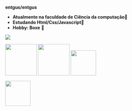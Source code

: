 
**entgus/entgus** 


- **Atualmente na faculdade de Ciência da computação**🏫
- **Estudando Html/Css/Javascript**📔
- **Hobby: Boxe** 🥊






<picture>
  <source
    srcset="https://github-readme-stats.vercel.app/api?username=entgus&show_icons=true&theme=shadow_red&hide=prs,"
    media="(prefers-color-scheme:dark )"
  />
  <source
    srcset="https://github-readme-stats.vercel.app/api?username=entgus&show_icons=true"
    media="(prefers-color-scheme: dark), (prefers-color-scheme: no-preference)"
  />
  <img src="https://github-readme-stats.vercel.app/api?username=entgus&show_icons=true" />
</picture>

<img height=100px src="https://cdn.jsdelivr.net/gh/devicons/devicon@latest/icons/html5/html5-original-wordmark.svg"/>  <img height=100px src="https://cdn.jsdelivr.net/gh/devicons/devicon@latest/icons/css3/css3-original-wordmark.svg" /> 
            <img height=80px src="https://cdn.jsdelivr.net/gh/devicons/devicon@latest/icons/javascript/javascript-original.svg">      

<img height=80px src="https://github.com/user-attachments/assets/12f42af9-4e8d-4f6f-9f1b-ae2179c8d615"/>
          




 
          
          

